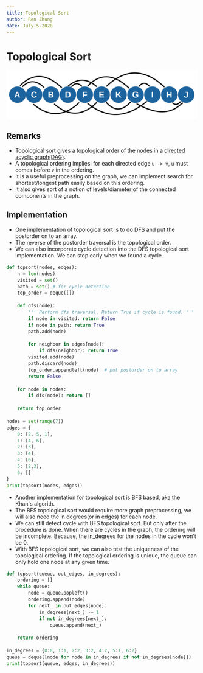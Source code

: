 ```yaml
---
title: Topological Sort  
author: Ren Zhang
date: July-5-2020
---  
```


# Topological Sort  
![topsort](./assets/topsort.png)

## Remarks  
+ Topological sort gives a topological order of the nodes in a [directed acyclic graph(DAG)](https://en.wikipedia.org/wiki/Directed_acyclic_graph).
+ A topological ordering implies: for each directed edge `u -> v`, `u` must comes before `v` in the ordering.
+ It is a useful preprocessing on the graph, we can implement search for shortest/longest path easily based on this ordering. 
+ It also gives sort of a notion of levels/diameter of the connected components in the graph. 

## Implementation  

+ One implementation of topological sort is to do DFS and put the postorder on to an array.
+ The reverse of the postorder traversal is the topological order.
+ We can also incorporate cycle detection into the DFS topological sort implementation. We can stop early when we found a cycle.  

```python
def topsort(nodes, edges):
    n = len(nodes)
    visited = set()
    path = set() # for cycle detection
    top_order = deque([])

    def dfs(node):
        ''' Perform dfs traversal, Return True if cycle is found. '''
        if node in visited: return False
        if node in path: return True
        path.add(node)
        
        for neighbor in edges[node]:
            if dfs(neighbor): return True
        visited.add(node)
        path.discard(node)
        top_order.appendleft(node)  # put postorder on to array
        return False

    for node in nodes:
        if dfs(node): return []
        
    return top_order

nodes = set(range(7))
edges = {
    0: [2, 5, 1],
    1: [4, 6],
    2: [3],
    3: [4],
    4: [6],
    5: [2,3],
    6: []
}
print(topsort(nodes, edges))
```

+ Another implementation for topological sort is BFS based, aka the Khan's algorith.
+ The BFS topological sort would require more graph preprocessing, we will also need the in degrees(or in edges) for each node. 
+ We can still detect cycle with BFS topological sort. But only after the procedure is done. When there are cycles in the graph, the ordering will be incomplete. Because, the in_degrees for the nodes in the cycle won't be 0. 
+ With BFS topological sort, we can also test the uniqueness of the topological ordering. If the topological ordering is unique, the queue can only hold one node at any given time. 

```python
def topsort(queue, out_edges, in_degrees):
    ordering = []
    while queue:
        node = queue.popleft()
        ordering.append(node)
        for next_ in out_edges[node]:
            in_degrees[next_] -= 1
            if not in_degrees[next_]:
                queue.append(next_)

    return ordering

in_degrees = {0:0, 1:1, 2:2, 3:2, 4:2, 5:1, 6:2}
queue = deque([node for node in in_degrees if not in_degrees[node]])
print(topsort(queue, edges, in_degrees))
```